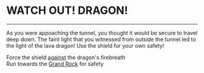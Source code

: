 # WATCH OUT! DRAGON!

---

As you were appoaching the tunnel, you thought it would be secure to travel deep down. The faint light that you witnessed from outside the tunnel led to the light of the lava dragon! Use the shield for your own safety!  

Force the shield [against](againstFire.md) the dragon's firebreath  
Run towards the [Grand Rock](grandRock.md) for safety
